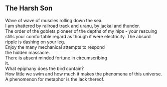 The Harsh Son
-------------
Wave of wave of muscles rolling down the sea.  
I am shattered by railroad track and uranu, by jackal and thunder.  
The order of the goblets pioneer of the depths of my hips - your rescuing  
stills your comfortable regard as though it were electricity. The absurd ripple is dashing on your leg.  
Enjoy the many mechanical attempts to respond  
the hidden massacre.  
There is absent minded fortune in circumscribing  
it.  
What epiphany does the bird contain?  
How little we swim and how much it makes the phenomena of this universe.  
A phenomenon for metaphor is the lack thereof.  
